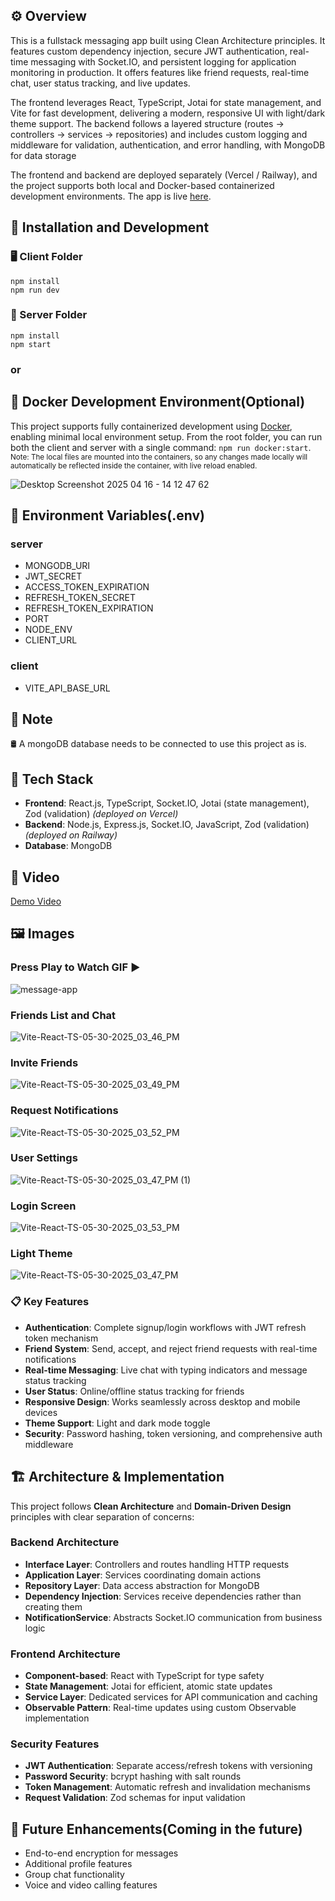 ## ⚙️ Overview 
This is a fullstack messaging app built using Clean Architecture principles. It features custom dependency injection, secure JWT authentication, real-time messaging with Socket.IO, and persistent logging for application monitoring in production. It offers features like friend requests, real-time chat, user status tracking, and live updates.

The frontend leverages React, TypeScript, Jotai for state management, and Vite for fast development, delivering a modern, responsive UI with light/dark theme support. The backend follows a layered structure (routes → controllers → services → repositories) and includes custom logging and middleware for validation, authentication, and error handling, with MongoDB for data storage

The frontend and backend are deployed separately (Vercel / Railway), and the project supports both local and Docker-based containerized development environments. The app is live [here](https://messaging-app-client-ebon.vercel.app/).

## 🚀 Installation and Development

### 🖥️ Client Folder
`npm install`
<br/>`npm run dev`

### 🔧 Server Folder
`npm install`
<br/>`npm start`



### or

## 🐳 Docker Development Environment(Optional)

This project supports fully containerized development using [Docker](https://www.docker.com/get-started/), enabling minimal local environment setup.
From the root folder, you can run both the client and server with a single command: `npm run docker:start`. 
<br/> <sub>Note: The local files are mounted into the containers, so any changes made locally will automatically be reflected inside the container, with live reload enabled.</sub>

![Desktop Screenshot 2025 04 16 - 14 12 47 62](https://github.com/user-attachments/assets/b95ee49a-3734-4cc5-9f89-11491da2835d)


## 🔐 Environment Variables(.env)
### server
- MONGODB_URI
- JWT_SECRET
- ACCESS_TOKEN_EXPIRATION
- REFRESH_TOKEN_SECRET
- REFRESH_TOKEN_EXPIRATION
- PORT
- NODE_ENV
- CLIENT_URL
### client
- VITE_API_BASE_URL

## 📝 Note
🛢️ A mongoDB database needs to be connected to use this project as is.

## 🧰 Tech Stack
- **Frontend**: React.js, TypeScript, Socket.IO, Jotai (state management), Zod (validation) 
  _(deployed on Vercel)_
- **Backend**: Node.js, Express.js, Socket.IO, JavaScript, Zod (validation)  
  _(deployed on Railway)_
- **Database**: MongoDB

## 🎥 Video
[Demo Video](https://youtu.be/mEsYUYDX8vM)

## 🖼️ Images  
### Press Play to Watch GIF ▶️
![message-app](https://github.com/user-attachments/assets/ef3ad7ee-6e4f-4e0a-ab7f-8f1814b5307c)
### Friends List and Chat
![Vite-React-TS-05-30-2025_03_46_PM](https://github.com/user-attachments/assets/bc384d17-2612-41ac-aeaf-a77aaeea9ce8)
### Invite Friends
![Vite-React-TS-05-30-2025_03_49_PM](https://github.com/user-attachments/assets/871b5b18-6085-4695-887d-f87bd5eaddda)
### Request Notifications
![Vite-React-TS-05-30-2025_03_52_PM](https://github.com/user-attachments/assets/6bd517bb-c703-486f-b883-373807bd8d73)
### User Settings
![Vite-React-TS-05-30-2025_03_47_PM (1)](https://github.com/user-attachments/assets/2f8425fe-5fbb-400d-9534-8b14c700e996)
### Login Screen
![Vite-React-TS-05-30-2025_03_53_PM](https://github.com/user-attachments/assets/5c7dd293-3386-4ab0-bc9f-1d9b03a77dcc)
### Light Theme
![Vite-React-TS-05-30-2025_03_47_PM](https://github.com/user-attachments/assets/3b63327f-4c66-4b37-a78f-3d03b7e2f736)


### 📋 Key Features
- **Authentication**: Complete signup/login workflows with JWT refresh token mechanism
- **Friend System**: Send, accept, and reject friend requests with real-time notifications
- **Real-time Messaging**: Live chat with typing indicators and message status tracking
- **User Status**: Online/offline status tracking for friends
- **Responsive Design**: Works seamlessly across desktop and mobile devices
- **Theme Support**: Light and dark mode toggle
- **Security**: Password hashing, token versioning, and comprehensive auth middleware

## 🏗️ Architecture & Implementation

This project follows **Clean Architecture** and **Domain-Driven Design** principles with clear separation of concerns:

### Backend Architecture
- **Interface Layer**: Controllers and routes handling HTTP requests
- **Application Layer**: Services coordinating domain actions  
- **Repository Layer**: Data access abstraction for MongoDB
- **Dependency Injection**: Services receive dependencies rather than creating them
- **NotificationService**: Abstracts Socket.IO communication from business logic

### Frontend Architecture  
- **Component-based**: React with TypeScript for type safety
- **State Management**: Jotai for efficient, atomic state updates
- **Service Layer**: Dedicated services for API communication and caching
- **Observable Pattern**: Real-time updates using custom Observable implementation

### Security Features
- **JWT Authentication**: Separate access/refresh tokens with versioning
- **Password Security**: bcrypt hashing with salt rounds
- **Token Management**: Automatic refresh and invalidation mechanisms
- **Request Validation**: Zod schemas for input validation

## 🔮 Future Enhancements(Coming in the future)
- End-to-end encryption for messages
- Additional profile features
- Group chat functionality
- Voice and video calling features

